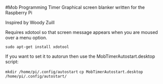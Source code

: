 #Mob Programming Timer
Graphical screen blanker written for the Raspberry Pi

Inspired by Woody Zuill

Requires xdotool so that screen message appears when you are moused over a menu option. 

`sudo apt-get install xdotool`

If you want to set it to autorun then use the MobTimerAutostart.desktop script:

`mkdir /home/pi/.config/autostart`
`cp MobTimerAutostart.desktop /home/pi/.config/autostart/`
